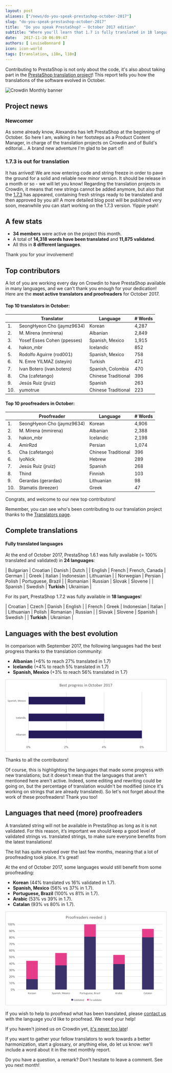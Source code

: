 ```yaml
---
layout: post
aliases: ["/news/do-you-speak-prestashop-october-2017"]
slug: "do-you-speak-prestashop-october-2017"
title:  "Do you speak PrestaShop? – October 2017 edition"
subtitle: "Where you'll learn that 1.7 is fully translated in 18 languages"
date:   2017-11-10 06:09:47
authors: [ LouiseBonnard ]
icon: icon-world
tags: [translation, i18n, l10n]
---
```


Contributing to PrestaShop is not only about the code, it's also about taking part in the [PrestaShop translation project](https://crowdin.com/project/prestashop-official)! This report tells you how the translations of the software evolved in October.

![Crowdin Monthly banner](/assets/images/2017/04/DYSpeakPS.jpg)

## Project news


### Newcomer

As some already know, Alexandra has left PrestaShop at the beginning of October. So here I am, walking in her footsteps as a Product Content Manager, in charge of the translation projects on Crowdin and of Build's editorial... A brand new adventure I'm glad to be part of!

### 1.7.3 is out for translation

It has arrived! We are now entering code and string freeze in order to pave the ground for a solid and reliable new minor version. It should be release in a month or so - we will let you know! Regarding the translation projects in Crowdin, it means that new strings cannot be added anymore, but also that the [1.7.3](https://crowdin.com/project/prestashop-official) has appeared, containing fresh strings ready to be translated and then approved by you all! A more detailed blog post will be published very soon, meanwhile you can start working on the 1.7.3 version. Yippie yeah! 


## A few stats

* **34 members** were active on the project this month.
* A total of **14,318 words have been translated** and **11,875 validated**.
* All this in **8 different languages**.

Thank you for your involvement!


## Top contributors

A lot of you are working every day on Crowdin to have PrestaShop available in many languages, and we can't thank you enough for your dedication! Here are the **most active translators and proofreaders** for October 2017.

#### Top 10 translators in October:

| |Translator | Language | # Words
|-|---------- | -------- | ----------------
 1. | SeongHyeon Cho (jaymz9634) | Korean | 4,287
 2. | M. Mirena (mmirena) | Albanian | 2,849
 3. | Yosef Esses Cohen (ppesses) | Spanish, Mexico | 1,915
 4. | hakon_mbr | Icelandic | 852
 5. | Rodolfo Aguirre (rod001) | Spanish, Mexico | 758
 6. | N. Emre YILMAZ (isteyin) | Turkish | 471
 7. | Ivan Botero (ivan.botero) | Spanish, Colombia | 470
 8. | Cha (cafetango) | Chinese Traditional | 396
 9. | Jesús Ruiz (jruiz) | Spanish | 263
10. | yumotrue | Chinese Traditional | 223


#### Top 10 proofreaders in October:

| | Proofreader | Language | # Words
|-| ---------- | -------- | ----------------
 1. | SeongHyeon Cho (jaymz9634) | Korean | 4,906
 2. | M. Mirena (mmirena) | Albanian | 2,388
 3. | hakon_mbr | Icelandic | 2,198
 4. | AmirRzd | Persian | 1,074
 5. | Cha (cafetango) | Chinese Traditional | 396
 6. | lyoNick | Hebrew | 289
 7. | Jesús Ruiz (jruiz) | Spanish  | 268
 8. | Thind | Finnish | 103
 9. | Gerardas (gerardas) | Lithuanian | 98
10. | Stamatis (breezer) | Greek | 47

Congrats, and welcome to our new top contributors!

Remember, you can see who's been contributing to our translation project thanks to the [Translators page](http://translators.prestashop.com/).


## Complete translations

#### Fully translated languages

At the end of October 2017, PrestaShop 1.6.1 was fully available (= 100% translated and validated) in **24 languages**:

| Bulgarian | Croatian | Danish | Dutch |
| English | French | French, Canada | German |
| Greek | Italian | Indonesian | Lithuanian |
| Norwegian | Persian | Polish | Portuguese, Brazil |
| Romanian | Russian | Slovak | Slovene | 
| Spanish | Swedish | **Turkish** | Ukrainian |

For its part, PrestaShop 1.7.2 was fully available in **18 languages**!

| Croatian | Czech | Danish | English |
| French | Greek | Indonesian | Italian |
| Lithuanian | Polish | Romanian | Russian |
| Slovak | Slovene | Spanish | Swedish |
| **Turkish** | Ukrainian |


## Languages with the best evolution

In comparison with September 2017, the following languages had the best progress thanks to the translation community:

* **Albanian** (+6% to reach 27% translated in 1.7)
* **Icelandic** (+4% to reach 5% translated in 1.7)
* **Spanish, Mexico** (+3% to reach 56% translated in 1.7)

![Best translation progress for September 2017](/assets/images/2017/10/Build_Crowdin_progress_October17.png)

Thanks to all the contributors!

Of course, this is highlighting the languages that made some progress with new translations; but it doesn't mean that the languages that aren't mentioned here aren't active. Indeed, some editing and rewriting could be going on, but the percentage of translation wouldn't be modified (since it's working on strings that are already translated). So let's not forget about the work of these proofreaders! Thank you too!

## Languages that need (more) proofreaders

A translated string will not be available in PrestaShop as long as it is not validated. For this reason, it’s important we should keep a good level of validated strings vs. translated strings, to make sure everyone benefits from the latest translations!

The list has quite evolved over the last few months, meaning that a lot of proofreading took place. It's great!

At the end of October 2017, some languages would still benefit from some proofreading:

* **Korean** (44% translated vs 16% validated in 1.7).
* **Spanish, Mexico** (56% vs 37% in 1.7).
* **Portuguese, Brazil** (100% vs 81% in 1.7).
* **Arabic** (53% vs 39% in 1.7).
* **Catalan** (93% vs 80% in 1.7).

![Languages that need proofreading](/assets/images/2017/10/Build_Crowdin_proofreading_October17.png)

If you wish to help to proofread what has been translated, please <a href="mailto:translation@prestashop.com?subject=Proofreading20PrestaShop20Translations">contact us</a> with the language you'd like to proofread. We need your help!

If you haven't joined us on Crowdin yet, [it's never too late](https://crowdin.com/project/prestashop-official)!

If you want to gather your fellow translators to work towards a better harmonization, start a glossary, or anything else, do let us know: we'll include a word about it in the next monthly report.

Do you have a question, a remark? Don't hesitate to leave a comment. See you next month!
